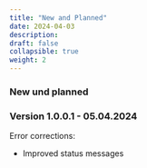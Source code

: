 ```yaml
---
title: "New and Planned"
date: 2024-04-03
description: 
draft: false
collapsible: true
weight: 2 
---
```

### New und planned

### Version 1.0.0.1 - 05.04.2024
Error corrections: 
- Improved status messages